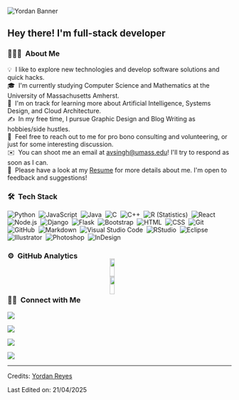 ![Yordan Banner](https://yordanbtc.github.io/header.jpeg)

<h2>Hey there! I'm full-stack developer</h2>

<!-- ## 👋 &nbsp;Hey there! I'm Yordan -->

### 👨🏻‍💻 &nbsp;About Me

💡 &nbsp;I like to explore new technologies and develop software solutions and quick hacks.\
🎓 &nbsp;I'm currently studying Computer Science and Mathematics at the University of Massachusetts Amherst.\
🌱 &nbsp;I'm on track for learning more about Artificial Intelligence, Systems Design, and Cloud Architecture.\
✍️ &nbsp;In my free time, I pursue Graphic Design and Blog Writing as hobbies/side hustles.\
💬 &nbsp;Feel free to reach out to me for pro bono consulting and volunteering, or just for some interesting discussion.\
✉️ &nbsp;You can shoot me an email at avsingh@umass.edu! I'll try to respond as soon as I can.\
📄 &nbsp;Please have a look at my [Resume](https://linkedin.com/in/yordanbtc) for more details about me. I'm open to feedback and suggestions!

### 🛠 &nbsp;Tech Stack

![Python](https://img.shields.io/badge/-Python-05122A?style=flat&logo=python)&nbsp;
![JavaScript](https://img.shields.io/badge/-JavaScript-05122A?style=flat&logo=javascript)&nbsp;
![Java](https://img.shields.io/badge/-Java-05122A?style=flat&logo=Java&logoColor=FFA518)&nbsp;
![C](https://img.shields.io/badge/-C-05122A?style=flat&logo=C&logoColor=A8B9CC)&nbsp;
![C++](https://img.shields.io/badge/-C++-05122A?style=flat&logo=C%2B%2B&logoColor=00599C)&nbsp;
![R (Statistics)](https://img.shields.io/badge/-R-05122A?style=flat&logo=R&logoColor=276DC3)&nbsp;
![React](https://img.shields.io/badge/-React-05122A?style=flat&logo=react)&nbsp;
![Node.js](https://img.shields.io/badge/-Node.js-05122A?style=flat&logo=node.js)&nbsp;
![Django](https://img.shields.io/badge/-Django-05122A?style=flat&logo=django&logoColor=092E20)&nbsp;
![Flask](https://img.shields.io/badge/-Flask-05122A?style=flat&logo=flask)&nbsp;
![Bootstrap](https://img.shields.io/badge/-Bootstrap-05122A?style=flat&logo=bootstrap&logoColor=563D7C)&nbsp;
![HTML](https://img.shields.io/badge/-HTML-05122A?style=flat&logo=HTML5)&nbsp;
![CSS](https://img.shields.io/badge/-CSS-05122A?style=flat&logo=CSS3&logoColor=1572B6)&nbsp;
![Git](https://img.shields.io/badge/-Git-05122A?style=flat&logo=git)&nbsp;
![GitHub](https://img.shields.io/badge/-GitHub-05122A?style=flat&logo=github)&nbsp;
![Markdown](https://img.shields.io/badge/-Markdown-05122A?style=flat&logo=markdown)&nbsp;
![Visual Studio Code](https://img.shields.io/badge/-Visual%20Studio%20Code-05122A?style=flat&logo=visual-studio-code&logoColor=007ACC)&nbsp;
![RStudio](https://img.shields.io/badge/-RStudio-05122A?style=flat&logo=rstudio)&nbsp;
![Eclipse](https://img.shields.io/badge/-Eclipse-05122A?style=flat&logo=eclipse-ide&logoColor=2C2255)&nbsp;
![Illustrator](https://img.shields.io/badge/-Illustrator-05122A?style=flat&logo=adobe-illustrator)&nbsp;
![Photoshop](https://img.shields.io/badge/-Photoshop-05122A?style=flat&logo=adobe-photoshop)&nbsp;
![InDesign](https://img.shields.io/badge/-InDesign-05122A?style=flat&logo=adobe-indesign)

### ⚙️ &nbsp;GitHub Analytics

<p align="center">
<div style="display:grid;align-items:center;justify-content:center">
<a href="https://github.com/yordanbtc">
  <img style="height:100%;width:49%;max-width: 100%" src="https://github-readme-stats-eight-theta.vercel.app/api?username=yordanbtc&show_icons=true&theme=algolia&include_all_commits=true&count_private=true"/>
  <img style="height:100%;width:49%;max-width: 100%" src="https://github-readme-stats-eight-theta.vercel.app/api/top-langs/?username=yordanbtc&layout=compact&langs_count=8&theme=algolia"/>
</a>
</div>
</p>

### 🤝🏻 &nbsp;Connect with Me

<p align="center">

<a href="https://linkedin.com/in/yordanbtc"><img src="https://img.shields.io/badge/-yordanbtc-0077B5?style=flat&logo=linkedin&logoColor=white"/></a>

<a href="https://instagram.com/adityavs_"><img src="https://img.shields.io/badge/-@yordanbtc-E4405F?style=flat&logo=Instagram&logoColor=white"/></a>

<a href="https://www.tiktok.com/@yordanbtc?_t=ZM-8vlGf3PufuX&_r=1"><img src="https://img.shields.io/badge/-@yordanbtc-1877F2?style=flat&logo=tiktok&logoColor=white"/></a>


<a href="https://wa.me/message/5TIANKNJM7HVL1"><img src="https://img.shields.io/badge/-@yordanbtc-19B63E?style=flat&logo=whatsapp&logoColor=white"/></a>

</p>

-----
Credits: [Yordan Reyes](https://github.com/yordanbtc)

Last Edited on: 21/04/2025